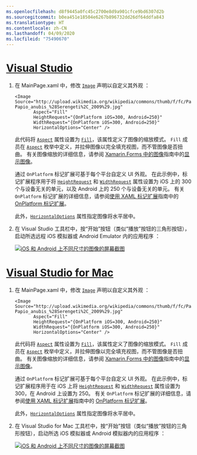 ```yaml
---
ms.openlocfilehash: d8f9445a0fc45c2700e8d9a901cfce9bd6307d2b
ms.sourcegitcommit: b0ea451e18504e6267b896732dd26df64ddfa843
ms.translationtype: HT
ms.contentlocale: zh-CN
ms.lasthandoff: 04/09/2020
ms.locfileid: "75490670"
---
```

# <a name="visual-studio"></a>[Visual Studio](#tab/vswin)

1. 在 MainPage.xaml 中，修改 [`Image`](xref:Xamarin.Forms.Image) 声明以自定义其外观  ：

    ```xaml
    <Image Source="http://upload.wikimedia.org/wikipedia/commons/thumb/f/fc/Papio_anubis_%28Serengeti%2C_2009%29.jpg/200px-Papio_anubis_%28Serengeti%2C_2009%29.jpg"
           Aspect="Fill"
           HeightRequest="{OnPlatform iOS=300, Android=250}"
           WidthRequest="{OnPlatform iOS=300, Android=250}"
           HorizontalOptions="Center" />
    ```

    此代码将 [`Aspect`](xref:Xamarin.Forms.Image.Aspect) 属性设置为 [`Fill`](xref:Xamarin.Forms.Aspect.Fill)，该属性定义了图像的缩放模式。 `Fill` 成员在 [`Aspect`](xref:Xamarin.Forms.Aspect) 枚举中定义，并拉伸图像以完全填充视图，而不管图像是否扭曲。 有关图像缩放的详细信息，请参阅 [Xamarin.Forms 中的图像](~/xamarin-forms/user-interface/images.md)指南中的[显示图像](~/xamarin-forms/user-interface/images.md#display-images)。

    通过 `OnPlatform` 标记扩展可基于每个平台自定义 UI 外观。 在此示例中，标记扩展程序用于将 [`HeightRequest`](xref:Xamarin.Forms.VisualElement.HeightRequest) 和 [`WidthRequest`](xref:Xamarin.Forms.VisualElement.WidthRequest) 属性设置为 iOS 上的 300 个与设备无关的单元，以及 Android 上的 250 个与设备无关的单元。 有关 `OnPlatform` 标记扩展的详细信息，请参阅[使用 XAML 标记扩展](~/xamarin-forms/xaml/markup-extensions/consuming.md)指南中的 [OnPlatform 标记扩展](~/xamarin-forms/xaml/markup-extensions/consuming.md#onplatform)。

    此外，[`HorizontalOptions`](xref:Xamarin.Forms.View.HorizontalOptions) 属性指定图像将水平居中。

1. 在 Visual Studio 工具栏中，按“开始”按钮（类似“播放”按钮的三角形按钮），启动所选远程 iOS 模拟器或 Android Emulator 内的应用程序  ：

    [![iOS 和 Android 上不同尺寸的图像的屏幕截图](../images/customize-appearance.png "基于每个平台的图像尺寸")](../images/customize-appearance-large.png#lightbox "基于每个平台的图像尺寸")

# <a name="visual-studio-for-mac"></a>[Visual Studio for Mac](#tab/vsmac)

1. 在 MainPage.xaml 中，修改 [`Image`](xref:Xamarin.Forms.Image) 声明以自定义其外观  ：

    ```xaml
    <Image Source="http://upload.wikimedia.org/wikipedia/commons/thumb/f/fc/Papio_anubis_%28Serengeti%2C_2009%29.jpg/200px-Papio_anubis_%28Serengeti%2C_2009%29.jpg"
           Aspect="Fill"
           HeightRequest="{OnPlatform iOS=300, Android=250}"
           WidthRequest="{OnPlatform iOS=300, Android=250}"
           HorizontalOptions="Center" />
    ```

    此代码将 [`Aspect`](xref:Xamarin.Forms.Image.Aspect) 属性设置为 [`Fill`](xref:Xamarin.Forms.Aspect.Fill)，该属性定义了图像的缩放模式。 `Fill` 成员在 [`Aspect`](xref:Xamarin.Forms.Aspect) 枚举中定义，并拉伸图像以完全填充视图，而不管图像是否扭曲。 有关图像缩放的详细信息，请参阅 [Xamarin.Forms 中的图像](~/xamarin-forms/user-interface/images.md)指南中的[显示图像](~/xamarin-forms/user-interface/images.md#display-images)。

    通过 `OnPlatform` 标记扩展可基于每个平台自定义 UI 外观。 在此示例中，标记扩展程序用于在 iOS 上将 [`HeightRequest`](xref:Xamarin.Forms.VisualElement.HeightRequest) 和 [`WidthRequest`](xref:Xamarin.Forms.VisualElement.WidthRequest) 属性设置为 300，在 Android 上设置为 250。 有关 `OnPlatform` 标记扩展的详细信息，请参阅[使用 XAML 标记扩展](~/xamarin-forms/xaml/markup-extensions/consuming.md)指南中的 [OnPlatform 标记扩展](~/xamarin-forms/xaml/markup-extensions/consuming.md#onplatform)。

    此外，[`HorizontalOptions`](xref:Xamarin.Forms.View.HorizontalOptions) 属性指定图像将水平居中。

1. 在 Visual Studio for Mac 工具栏中，按“开始”按钮（类似“播放”按钮的三角形按钮），启动所选 iOS 模拟器或 Android 模拟器内的应用程序  ：

    [![iOS 和 Android 上不同尺寸的图像的屏幕截图](../images/customize-appearance.png "基于每个平台的图像尺寸")](../images/customize-appearance-large.png#lightbox "基于每个平台的图像尺寸")
